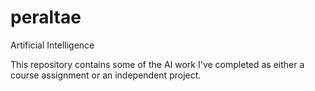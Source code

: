 # peraltae
Artificial Intelligence 

This repository contains some of the AI work I've completed as either a course assignment or an independent project. 
